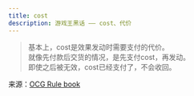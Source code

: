 ```yaml
---
title: cost
description: 游戏王黑话 —— cost、代价
---
```


>基本上，cost是效果发动时需要支付的代价。  
>就像先付款后交货的情况，是先支付cost，再发动。  
>即使之后被无效，cost已经支付了，不会收回。

来源：[OCG Rule book](https://ocg-rule.readthedocs.io/zh-cn/latest/c02/%E5%9F%BA%E6%9C%AC%E7%94%A8%E8%AF%AD.html#cost)
